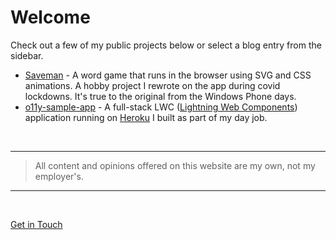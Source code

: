 # Welcome

Check out a few of my public projects below or select a blog entry from the sidebar.

- [Saveman](https://www.saveman.app/) - A word game that runs in the browser using SVG and CSS animations. A hobby project I rewrote on the app during covid lockdowns. It's true to the original from the Windows Phone days. 
- [o11y-sample-app](https://o11y-sample-app.herokuapp.com/) - A full-stack LWC ([Lightning Web Components](https://developer.salesforce.com/docs/component-library/documentation/en/lwc)) application running on [Heroku](https://www.heroku.com/) I built as part of my day job.

<br>
<hr>

> All content and opinions offered on this website are my own, not my employer's.

<hr>
<br>

[Get in Touch](https://www.linkedin.com/in/leventoz)
